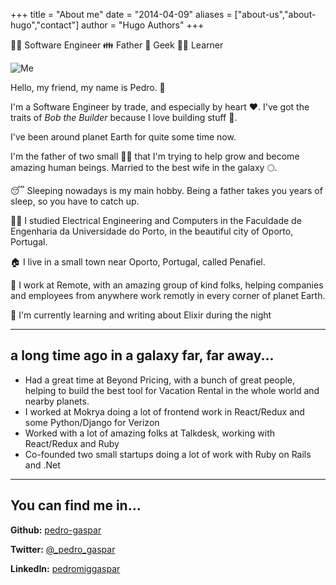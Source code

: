 +++
title = "About me"
date = "2014-04-09"
aliases = ["about-us","about-hugo","contact"]
author = "Hugo Authors"
+++

👨‍💻 Software Engineer 👪 Father 🧙 Geek 👨‍🏫 Learner

![Me](/images/me.jpeg)

Hello, my friend, my name is Pedro. 👋

I'm a Software Engineer by trade, and especially by heart ♥. I've got the traits of _Bob the Builder_ because I love building stuff 👷.

I've been around planet Earth for quite some time now.

I'm the father of two small 👧👧 that I'm trying to help grow and become amazing human beings. Married to the best wife in the galaxy 🌕.

😴 Sleeping nowadays is my main hobby. Being a father takes you years of sleep, so you have to catch up.

👨‍🎓 I studied Electrical Engineering and Computers in the Faculdade de Engenharia da Universidade do Porto, in the beautiful city of Oporto, Portugal.

🏠 I live in a small town near Oporto, Portugal, called Penafiel.

👷 I work at Remote, with an amazing group of kind folks, helping companies and employees from anywhere work remotly in every corner of planet Earth.

🚀 I'm currently learning and writing about Elixir during the night

---

## a long time ago in a galaxy far, far away...

- Had a great time at Beyond Pricing, with a bunch of great people, helping to build the best tool for Vacation Rental in the whole world and nearby planets.
- I worked at Mokrya doing a lot of frontend work in React/Redux and some Python/Django for Verizon
- Worked with a lot of amazing folks at Talkdesk, working with React/Redux and Ruby
- Co-founded two small startups doing a lot of work with Ruby on Rails and .Net

---

## You can find me in...

**Github:** [pedro-gaspar](https://github.com/pedro-gaspar)

**Twitter:** [@\_pedro_gaspar](https://twitter.com/_pedro_gaspar)

**LinkedIn:** [pedromiggaspar](https://www.linkedin.com/in/pedromiggaspar/)
